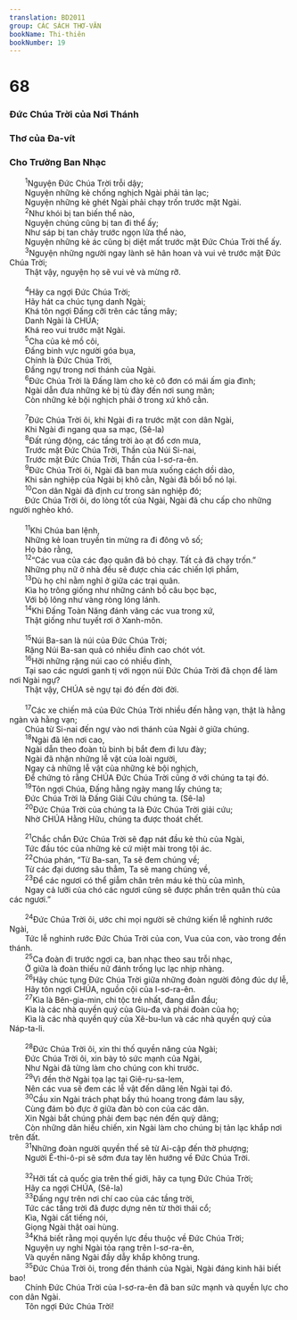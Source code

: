 ```yaml
---
translation: BD2011
group: CÁC SÁCH THƠ-VĂN
bookName: Thi-thiên 
bookNumber: 19
---
```


<div class="title"><h1>68</h1><h3>Ðức Chúa Trời của Nơi Thánh</h3><h3>Thơ của Ða-vít</h3><h3>Cho Trưởng Ban Nhạc</h3></div>
<span class="verse thi_68_1">  <sup>1</sup>Nguyện Ðức Chúa Trời trỗi dậy;<br/>  Nguyện những kẻ chống nghịch Ngài phải tản lạc;<br/>  Nguyện những kẻ ghét Ngài phải chạy trốn trước mặt Ngài.<br/></span>
<span class="verse thi_68_2">  <sup>2</sup>Như khói bị tan biến thể nào,<br/>  Nguyện chúng cũng bị tan đi thể ấy;<br/>  Như sáp bị tan chảy trước ngọn lửa thể nào,<br/>  Nguyện những kẻ ác cũng bị diệt mất trước mặt Ðức Chúa Trời thể ấy.<br/></span>
<span class="verse thi_68_3">  <sup>3</sup>Nguyện những người ngay lành sẽ hân hoan và vui vẻ trước mặt Ðức Chúa Trời;<br/>  Thật vậy, nguyện họ sẽ vui vẻ và mừng rỡ.<br/><br/></span>
<span class="verse thi_68_4">  <sup>4</sup>Hãy ca ngợi Ðức Chúa Trời;<br/>  Hãy hát ca chúc tụng danh Ngài;<br/>  Khá tôn ngợi Ðấng cỡi trên các tầng mây; <br/>  Danh Ngài là CHÚA;<br/>  Khá reo vui trước mặt Ngài.<br/></span>
<span class="verse thi_68_5">  <sup>5</sup>Cha của kẻ mồ côi,<br/>  Ðấng binh vực người góa bụa,<br/>  Chính là Ðức Chúa Trời,<br/>  Ðấng ngự trong nơi thánh của Ngài.<br/></span>
<span class="verse thi_68_6">  <sup>6</sup>Ðức Chúa Trời là Ðấng làm cho kẻ cô đơn có mái ấm gia đình;<br/>  Ngài dẫn đưa những kẻ bị tù đày đến nơi sung mãn;<br/>  Còn những kẻ bội nghịch phải ở trong xứ khô cằn.<br/><br/></span>
<span class="verse thi_68_7">  <sup>7</sup>Ðức Chúa Trời ôi, khi Ngài đi ra trước mặt con dân Ngài,<br/>  Khi Ngài đi ngang qua sa mạc, (Sê-la)<br/></span>
<span class="verse thi_68_8">  <sup>8</sup>Ðất rúng động, các tầng trời ào ạt đổ cơn mưa,<br/>  Trước mặt Ðức Chúa Trời, Thần của Núi Si-nai,<br/>  Trước mặt Ðức Chúa Trời, Thần của I-sơ-ra-ên.<br/></span>
<span class="verse thi_68_9">  <sup>9</sup>Ðức Chúa Trời ôi, Ngài đã ban mưa xuống cách dồi dào,<br/>  Khi sản nghiệp của Ngài bị khô cằn, Ngài đã bồi bổ nó lại.<br/></span>
<span class="verse thi_68_10">  <sup>10</sup>Con dân Ngài đã định cư trong sản nghiệp đó;<br/>  Ðức Chúa Trời ôi, do lòng tốt của Ngài, Ngài đã chu cấp cho những người nghèo khó.<br/><br/></span>
<span class="verse thi_68_11">  <sup>11</sup>Khi Chúa ban lệnh,<br/>  Những kẻ loan truyền tin mừng ra đi đông vô số;<br/>  Họ báo rằng,<br/></span>
<span class="verse thi_68_12">  <sup>12</sup>“Các vua của các đạo quân đã bỏ chạy. Tất cả đã chạy trốn.”<br/>  Những phụ nữ ở nhà đều sẽ được chia các chiến lợi phẩm,<br/></span>
<span class="verse thi_68_13">  <sup>13</sup>Dù họ chỉ nằm nghỉ ở giữa các trại quân.<br/>  Kìa họ trông giống như những cánh bồ câu bọc bạc,<br/>  Với bộ lông như vàng ròng lóng lánh.<br/></span>
<span class="verse thi_68_14">  <sup>14</sup>Khi Ðấng Toàn Năng đánh văng các vua trong xứ,<br/>  Thật giống như tuyết rơi ở Xanh-môn.<br/><br/></span>
<span class="verse thi_68_15">  <sup>15</sup>Núi Ba-san là núi của Ðức Chúa Trời;<br/>  Rặng Núi Ba-san quả có nhiều đỉnh cao chót vót.<br/></span>
<span class="verse thi_68_16">  <sup>16</sup>Hỡi những rặng núi cao có nhiều đỉnh,<br/>  Tại sao các ngươi ganh tị với ngọn núi Ðức Chúa Trời đã chọn để làm nơi Ngài ngự?<br/>  Thật vậy, CHÚA sẽ ngự tại đó đến đời đời.<br/><br/></span>
<span class="verse thi_68_17">  <sup>17</sup>Các xe chiến mã của Ðức Chúa Trời nhiều đến hằng vạn, thật là hằng ngàn và hằng vạn;<br/>  Chúa từ Si-nai đến ngự vào nơi thánh của Ngài ở giữa chúng.<br/></span>
<span class="verse thi_68_18">  <sup>18</sup>Ngài đã lên nơi cao,<br/>  Ngài dẫn theo đoàn tù binh bị bắt đem đi lưu đày;<br/>  Ngài đã nhận những lễ vật của loài người,<br/>  Ngay cả những lễ vật của những kẻ bội nghịch,<br/>  Ðể chứng tỏ rằng CHÚA Ðức Chúa Trời cũng ở với chúng ta tại đó.<br/></span>
<span class="verse thi_68_19">  <sup>19</sup>Tôn ngợi Chúa, Ðấng hằng ngày mang lấy chúng ta;<br/>  Ðức Chúa Trời là Ðấng Giải Cứu chúng ta. (Sê-la)<br/></span>
<span class="verse thi_68_20">  <sup>20</sup>Ðức Chúa Trời của chúng ta là Ðức Chúa Trời giải cứu;<br/>  Nhờ CHÚA Hằng Hữu, chúng ta được thoát chết.<br/><br/></span>
<span class="verse thi_68_21">  <sup>21</sup>Chắc chắn Ðức Chúa Trời sẽ đạp nát đầu kẻ thù của Ngài,<br/>  Tức đầu tóc của những kẻ cứ miệt mài trong tội ác.<br/></span>
<span class="verse thi_68_22">  <sup>22</sup>Chúa phán, “Từ Ba-san, Ta sẽ đem chúng về;<br/>  Từ các đại dương sâu thẳm, Ta sẽ mang chúng về,<br/></span>
<span class="verse thi_68_23">  <sup>23</sup>Ðể các ngươi có thể giẫm chân trên máu kẻ thù của mình,<br/>  Ngay cả lưỡi của chó các ngươi cũng sẽ được phần trên quân thù của các ngươi.”<br/><br/></span>
<span class="verse thi_68_24">  <sup>24</sup>Ðức Chúa Trời ôi, ước chi mọi người sẽ chứng kiến lễ nghinh rước Ngài,<br/>  Tức lễ nghinh rước Ðức Chúa Trời của con, Vua của con, vào trong đền thánh.<br/></span>
<span class="verse thi_68_25">  <sup>25</sup>Ca đoàn đi trước ngợi ca, ban nhạc theo sau trỗi nhạc,<br/>  Ở giữa là đoàn thiếu nữ đánh trống lục lạc nhịp nhàng.<br/></span>
<span class="verse thi_68_26">  <sup>26</sup>Hãy chúc tụng Ðức Chúa Trời giữa những đoàn người đông đúc dự lễ,<br/>  Hãy tôn ngợi CHÚA, nguồn cội của I-sơ-ra-ên.<br/></span>
<span class="verse thi_68_27">  <sup>27</sup>Kìa là Bên-gia-min, chi tộc trẻ nhất, đang dẫn đầu;<br/>  Kìa là các nhà quyền quý của Giu-đa và phái đoàn của họ;<br/>  Kìa là các nhà quyền quý của Xê-bu-lun và các nhà quyền quý của Náp-ta-li.<br/><br/></span>
<span class="verse thi_68_28">  <sup>28</sup>Ðức Chúa Trời ôi, xin thi thố quyền năng của Ngài; <br/>  Ðức Chúa Trời ôi, xin bày tỏ sức mạnh của Ngài,<br/>  Như Ngài đã từng làm cho chúng con khi trước.<br/></span>
<span class="verse thi_68_29">  <sup>29</sup>Vì đền thờ Ngài tọa lạc tại Giê-ru-sa-lem,<br/>  Nên các vua sẽ đem các lễ vật đến dâng lên Ngài tại đó.<br/></span>
<span class="verse thi_68_30">  <sup>30</sup>Cầu xin Ngài trách phạt bầy thú hoang trong đám lau sậy,<br/>  Cùng đám bò đực ở giữa đàn bò con của các dân.<br/>  Xin Ngài bắt chúng phải đem bạc nén đến quỳ dâng;<br/>  Còn những dân hiếu chiến, xin Ngài làm cho chúng bị tản lạc khắp nơi trên đất.<br/></span>
<span class="verse thi_68_31">  <sup>31</sup>Những đoàn người quyền thế sẽ từ Ai-cập đến thờ phượng;<br/>  Người Ê-thi-ô-pi sẽ sớm đưa tay lên hướng về Ðức Chúa Trời.<br/><br/></span>
<span class="verse thi_68_32">  <sup>32</sup>Hỡi tất cả quốc gia trên thế giới, hãy ca tụng Ðức Chúa Trời;<br/>  Hãy ca ngợi CHÚA, (Sê-la)<br/></span>
<span class="verse thi_68_33">  <sup>33</sup>Ðấng ngự trên nơi chí cao của các tầng trời,<br/>  Tức các tầng trời đã được dựng nên từ thời thái cổ;<br/>  Kìa, Ngài cất tiếng nói,<br/>  Giọng Ngài thật oai hùng.<br/></span>
<span class="verse thi_68_34">  <sup>34</sup>Khá biết rằng mọi quyền lực đều thuộc về Ðức Chúa Trời;<br/>  Nguyện uy nghi Ngài tỏa rạng trên I-sơ-ra-ên,<br/>  Và quyền năng Ngài đầy dẫy khắp không trung.<br/></span>
<span class="verse thi_68_35">  <sup>35</sup>Ðức Chúa Trời ôi, trong đền thánh của Ngài, Ngài đáng kinh hãi biết bao!<br/>  Chính Ðức Chúa Trời của I-sơ-ra-ên đã ban sức mạnh và quyền lực cho con dân Ngài.<br/>  Tôn ngợi Ðức Chúa Trời!<br/></span>
